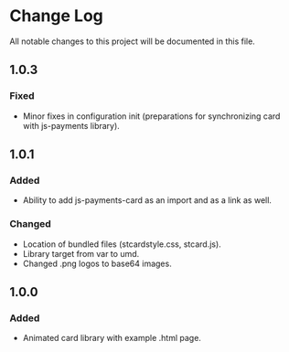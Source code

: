 # Change Log

All notable changes to this project will be documented in this file.

## 1.0.3

### Fixed

- Minor fixes in configuration init (preparations for synchronizing card with js-payments library).

## 1.0.1

### Added

- Ability to add js-payments-card as an import and as a link as well.

### Changed

- Location of bundled files (stcardstyle.css, stcard.js).
- Library target from var to umd.
- Changed .png logos to base64 images.

## 1.0.0

### Added

- Animated card library with example .html page.

